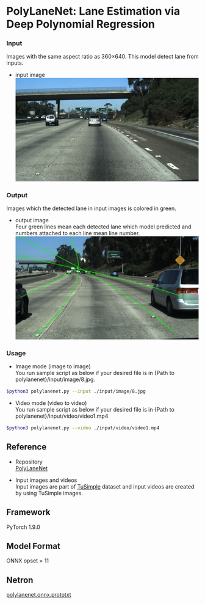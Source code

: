 # PolyLaneNet: Lane Estimation via Deep Polynomial Regression

### Input
Images with the same aspect ratio as 360×640. This model detect lane from inputs.
- input image    
![入力画像](./raws/original.jpg)    

### Output
Images which the detected lane in input images is colored in green.
- output image    
Four green lines mean each detected lane which model predicted and numbers attached to each line mean line number.
![出力画像](./raws/output.jpg)

### Usage    
- Image mode (image to image)   
You run sample script as below if your desired file is in {Path to polylanenet}/input/image/8.jpg.
```bash
$python3 polylanenet.py --input ./input/image/8.jpg
```

- Video mode (video to video)   
You run sample script as below if your desired file is in {Path to polylanenet}/input/video/video1.mp4
```bash
$python3 polylanenet.py --video ./input/video/video1.mp4
```



## Reference
- Repository    
[PolyLaneNet](https://github.com/lucastabelini/PolyLaneNet)

- Input images and videos    
Input images are part of [TuSimple](https://github.com/TuSimple/tusimple-benchmark) dataset and input videos are created by using TuSimple images.

## Framework

PyTorch 1.9.0


## Model Format

ONNX opset = 11

## Netron

[polylanenet.onnx.prototxt](https://netron.app/?url=https://storage.googleapis.com/ailia-models/polylanenet/polylanenet.onnx.prototxt)
